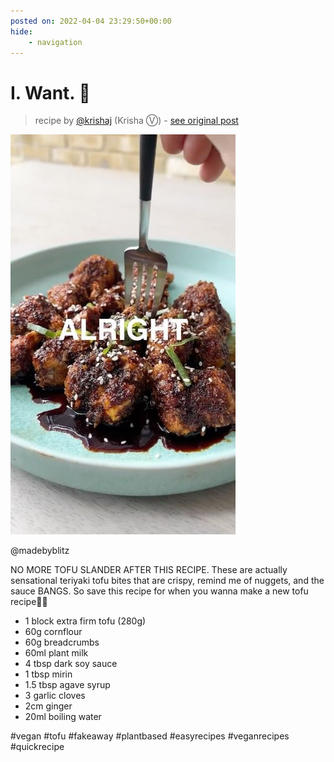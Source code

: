 ```yaml
---
posted on: 2022-04-04 23:29:50+00:00
hide:
    - navigation
---
```


# I. Want. 💚 

> recipe by [@krishaj](https://www.instagram.com/krishaj/) 
(Krisha Ⓥ) - [see original post](https://instagram.com/p/Cb8pRLMJRSJ)

![](../img/krishaj_04-04-2022_2304.png)

@madebyblitz   
  
NO MORE TOFU SLANDER AFTER THIS RECIPE. These are actually sensational teriyaki tofu bites that are crispy, remind me of nuggets, and the sauce BANGS. So save this recipe for when you wanna make a new tofu recipe🤝🔥  
  
- 1 block extra firm tofu (280g)  
- 60g cornflour  
- 60g breadcrumbs  
- 60ml plant milk  
- 4 tbsp dark soy sauce  
- 1 tbsp mirin  
- 1.5 tbsp agave syrup  
- 3 garlic cloves  
- 2cm ginger  
- 20ml boiling water  
  
\#vegan \#tofu \#fakeaway \#plantbased \#easyrecipes \#veganrecipes \#quickrecipe   